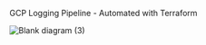 GCP Logging Pipeline - Automated with Terraform 


![Blank diagram (3)](https://user-images.githubusercontent.com/69133043/156246428-f02785cd-9852-4bbe-bebc-2a114550b066.png)
